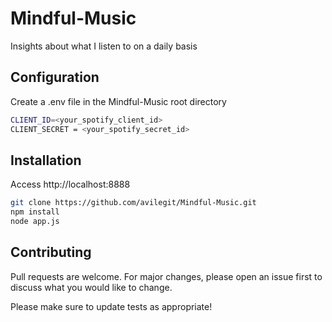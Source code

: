 # Mindful-Music
Insights about what I listen to on a daily basis

## Configuration
Create a .env file in the Mindful-Music root directory
```bash
CLIENT_ID=<your_spotify_client_id>
CLIENT_SECRET = <your_spotify_secret_id>
```

## Installation 
Access http://localhost:8888

```bash
git clone https://github.com/avilegit/Mindful-Music.git
npm install
node app.js
```

## Contributing
Pull requests are welcome. For major changes, please open an issue first to discuss what you would like to change.

Please make sure to update tests as appropriate!
